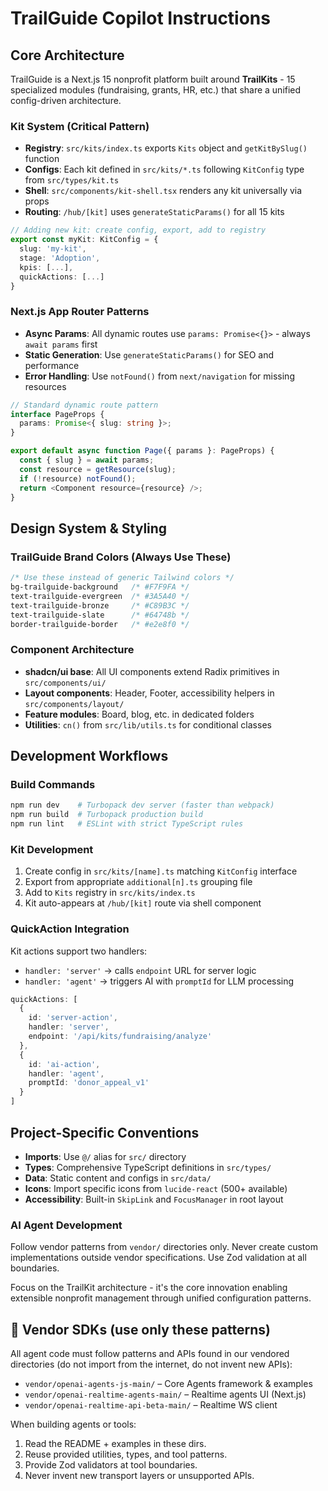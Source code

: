 # TrailGuide Copilot Instructions

## Core Architecture

TrailGuide is a Next.js 15 nonprofit platform built around **TrailKits** - 15 specialized modules (fundraising, grants, HR, etc.) that share a unified config-driven architecture.

### Kit System (Critical Pattern)
- **Registry**: `src/kits/index.ts` exports `Kits` object and `getKitBySlug()` function
- **Configs**: Each kit defined in `src/kits/*.ts` following `KitConfig` type from `src/types/kit.ts`  
- **Shell**: `src/components/kit-shell.tsx` renders any kit universally via props
- **Routing**: `/hub/[kit]` uses `generateStaticParams()` for all 15 kits

```typescript
// Adding new kit: create config, export, add to registry
export const myKit: KitConfig = {
  slug: 'my-kit',
  stage: 'Adoption', 
  kpis: [...],
  quickActions: [...]
}
```

### Next.js App Router Patterns
- **Async Params**: All dynamic routes use `params: Promise<{}>` - always `await params` first
- **Static Generation**: Use `generateStaticParams()` for SEO and performance
- **Error Handling**: Use `notFound()` from `next/navigation` for missing resources

```typescript
// Standard dynamic route pattern
interface PageProps {
  params: Promise<{ slug: string }>;
}

export default async function Page({ params }: PageProps) {
  const { slug } = await params;
  const resource = getResource(slug);
  if (!resource) notFound();
  return <Component resource={resource} />;
}
```

## Design System & Styling

### TrailGuide Brand Colors (Always Use These)
```css
/* Use these instead of generic Tailwind colors */
bg-trailguide-background   /* #F7F9FA */
text-trailguide-evergreen  /* #3A5A40 */ 
text-trailguide-bronze     /* #C89B3C */
text-trailguide-slate      /* #64748b */
border-trailguide-border   /* #e2e8f0 */
```

### Component Architecture
- **shadcn/ui base**: All UI components extend Radix primitives in `src/components/ui/`
- **Layout components**: Header, Footer, accessibility helpers in `src/components/layout/`
- **Feature modules**: Board, blog, etc. in dedicated folders
- **Utilities**: `cn()` from `src/lib/utils.ts` for conditional classes

## Development Workflows

### Build Commands
```bash
npm run dev    # Turbopack dev server (faster than webpack)
npm run build  # Turbopack production build
npm run lint   # ESLint with strict TypeScript rules
```

### Kit Development
1. Create config in `src/kits/[name].ts` matching `KitConfig` interface
2. Export from appropriate `additional[n].ts` grouping file  
3. Add to `Kits` registry in `src/kits/index.ts`
4. Kit auto-appears at `/hub/[kit]` route via shell component

### QuickAction Integration
Kit actions support two handlers:
- `handler: 'server'` → calls `endpoint` URL for server logic
- `handler: 'agent'` → triggers AI with `promptId` for LLM processing

```typescript
quickActions: [
  { 
    id: 'server-action',
    handler: 'server', 
    endpoint: '/api/kits/fundraising/analyze' 
  },
  { 
    id: 'ai-action', 
    handler: 'agent', 
    promptId: 'donor_appeal_v1' 
  }
]
```

## Project-Specific Conventions

- **Imports**: Use `@/` alias for `src/` directory
- **Types**: Comprehensive TypeScript definitions in `src/types/`
- **Data**: Static content and configs in `src/data/`
- **Icons**: Import specific icons from `lucide-react` (500+ available)
- **Accessibility**: Built-in `SkipLink` and `FocusManager` in root layout

### AI Agent Development
Follow vendor patterns from `vendor/` directories only. Never create custom implementations outside vendor specifications. Use Zod validation at all boundaries.

Focus on the TrailKit architecture - it's the core innovation enabling extensible nonprofit management through unified configuration patterns.

## 🧰 Vendor SDKs (use only these patterns)

All agent code must follow patterns and APIs found in our vendored directories (do not import from the internet, do not invent new APIs):

- `vendor/openai-agents-js-main/` – Core Agents framework & examples
- `vendor/openai-realtime-agents-main/` – Realtime agents UI (Next.js)
- `vendor/openai-realtime-api-beta-main/` – Realtime WS client

When building agents or tools:

1. Read the README + examples in these dirs.
2. Reuse provided utilities, types, and tool patterns.
3. Provide Zod validators at tool boundaries.
4. Never invent new transport layers or unsupported APIs.